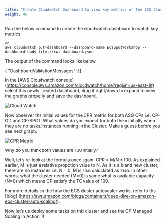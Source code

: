 ```yaml
---
title: "Create Cloudwatch Dashboard to view key metrics of the ECS Cluster"
weight: 40
---
```



Run the below command to create the cloudwatch dashboard to watch key metrics

```
cd ..
aws cloudwatch put-dashboard --dashboard-name EcsSpotWorkshop --dashboard-body file://cwt-dashboard.json
```
The output of the command looks like below

{
"DashboardValidationMessages": []
}

In the [AWS Cloudwatch console] (https://console.aws.amazon.com/cloudwatch/home?region=us-east-1#) select this newly created dashboard, drag it right/down to expand to view the graphs properly and save the dashboard.

![Cloud Watch](/images/ecs-spot-capacity-providers/cwt4.png)

Now observer the initial values for the CPR metric for both ASG CPs i.e. CP-OD and CP-SPOT. What values do you expect for both them initially when they are no tasks/instances running in the Cluster. Make a guess before you see next graph.

![CPR Metric](/images/ecs-spot-capacity-providers/CP3.png)

Why do you think both values are 100 intially? 

Well, let’s re-look at the formula once again. CPR = M/N * 100. As explained earlier, M is just a relative propotion value to N.  As it is a brand new cluster, there are no instances i.e. N = 0. M is also caluclated as zero.  In other words, what the cluster needed (M=0) is same what is available capacity (N=0) which means CP satisfy the TC value of 100. 

For more details on the how the ECS cluster autoscaler works, refer to ths [blog] (https://aws.amazon.com/blogs/containers/deep-dive-on-amazon-ecs-cluster-auto-scaling/).

Now let’s us deploy some tasks on this cluster and see the CP Managed Scaling in Action !!!
